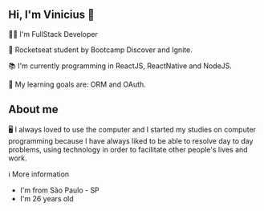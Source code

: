 ## Hi, I'm Vinicius 👋

:man_technologist: I'm FullStack Developer

🚀 Rocketseat student by Bootcamp Discover and Ignite.

📚 I'm currently programming in ReactJS, ReactNative and NodeJS.

🎯 My learning goals are: ORM and OAuth.


## About me

🖥 I always loved to use the computer and I started my studies on computer programming because I have always liked to be able to resolve day to day problems, using technology in order to facilitate other people's lives and work.


ℹ More information
- I'm from São Paulo - SP
- I'm 26 years old
